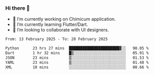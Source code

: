 ### Hi there 👋

<!--
**devcat37/devcat37** is a ✨ _special_ ✨ repository because its `README.md` (this file) appears on your GitHub profile.-->


- 🔭 I’m currently working on Chimicum application.
- 🌱 I’m currently learning Flutter/Dart.
- 👯 I’m looking to collaborate with UI designers.
<!-- - 🤔 I’m looking for help with ... -->

<!--START_SECTION:waka-->

```txt
From: 13 February 2025 - To: 20 February 2025

Python      23 hrs 27 mins  ██████████████████████▓░░   90.05 %
Dart        1 hr 32 mins    █▒░░░░░░░░░░░░░░░░░░░░░░░   05.91 %
JSON        23 mins         ▒░░░░░░░░░░░░░░░░░░░░░░░░   01.53 %
YAML        23 mins         ▒░░░░░░░░░░░░░░░░░░░░░░░░   01.48 %
XML         10 mins         ░░░░░░░░░░░░░░░░░░░░░░░░░   00.66 %
```

<!--END_SECTION:waka-->
